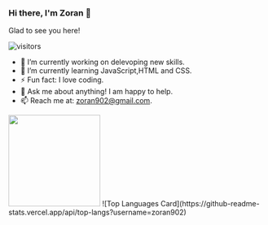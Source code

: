 ### Hi there, I'm Zoran 👋

Glad to see you here!

![visitors](https://visitor-badge.glitch.me/badge?page_id=${zoran902}.${502871859})
- 🔭 I’m currently working on delevoping new skills.
- 🌱 I’m currently learning JavaScript,HTML and CSS.
- ⚡ Fun fact: I love coding.
- 💬 Ask me about anything! I am happy to help.
- 📫 Reach me at: zoran902@gmail.com.

<img height="180em" src="https://github-readme-stats.vercel.app/api?username=zoran902&show_icons=true&hide_border=true&&count_private=true&include_all_commits=true"/>
![Top Languages Card](https://github-readme-stats.vercel.app/api/top-langs?username=zoran902)
<!--
**zoran902/zoran902** is a ✨ _special_ ✨ repository because its `README.md` (this file) appears on your GitHub profile.

Here are some ideas to get you started:

- 🔭 I’m currently working on ...
- 🌱 I’m currently learning ...
- 👯 I’m looking to collaborate on ...
- 🤔 I’m looking for help with ...
- 💬 Ask me about ...
- 📫 How to reach me: ...
- 😄 Pronouns: ...
- ⚡ Fun fact: ...
-->
